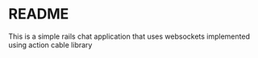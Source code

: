 # README

This is a simple rails chat application that uses websockets implemented using action cable library

